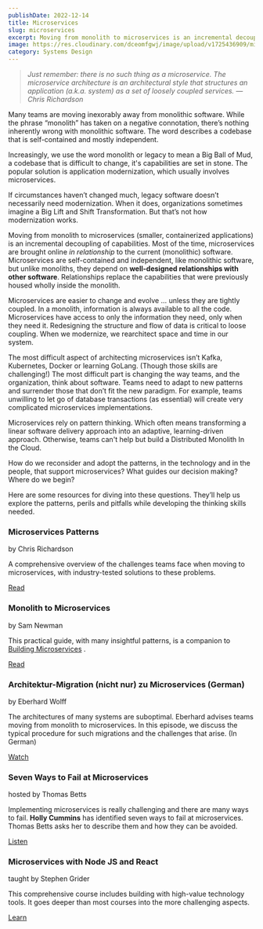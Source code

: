 ```yaml
---
publishDate: 2022-12-14
title: Microservices
slug: microservices
excerpt: Moving from monolith to microservices is an incremental decoupling of capabilities. And a mindshift from code thinking to designing well-architected relationships.
image: https://res.cloudinary.com/dceomfgwj/image/upload/v1725436909/microservices_chpv1r.jpg
category: Systems Design
---
```

> *Just remember: there is no such thing as a microservice. The microservice architecture is an architectural style that structures an application (a.k.a. system) as a set of loosely coupled services.
> ― Chris Richardson*

Many teams are moving inexorably away from monolithic software. While the phrase “monolith” has taken on a negative connotation, there’s nothing inherently wrong with monolithic software. The word describes a codebase that is self-contained and mostly independent.

Increasingly, we use the word monolith or legacy to mean a Big Ball of Mud, a codebase that is difficult to change, it's capabilities are set in stone. The popular solution is application modernization, which usually involves microservices.

If circumstances haven’t changed much, legacy software doesn’t necessarily need modernization. When it does, organizations sometimes imagine a Big Lift and Shift Transformation. But that’s not how modernization works.

Moving from monolith to microservices (smaller, containerized applications) is an incremental decoupling of capabilities. Most of the time, microservices are brought online *in relationship* to the current (monolithic) software. Microservices are self-contained and independent, like monolithic software, but unlike monoliths, they depend on **well-designed relationships with other software**. Relationships replace the capabilities that were previously housed wholly inside the monolith.

Microservices are easier to change and evolve … unless they are tightly coupled. In a monolith, information is always available to all the code. Microservices have access to only the information they need, only when they need it. Redesigning the structure and flow of data is critical to loose coupling. When we modernize, we rearchitect space and time in our system.

The most difficult aspect of architecting microservices isn’t Kafka, Kubernetes, Docker or learning GoLang. (Though those skills are challenging!) The most difficult part is changing the way teams, and the organization, think about software. Teams need to adapt to new patterns and surrender those that don’t fit the new paradigm. For example, teams unwilling to let go of database transactions (as essential) will create very complicated microservices implementations.

Microservices rely on pattern thinking. Which often means transforming a linear software delivery approach into an adaptive, learning-driven approach. Otherwise, teams can't help but build a Distributed Monolith In the Cloud.

How do we reconsider and adopt the patterns, in the technology and in the people, that support microservices? What guides our decision making? Where do we begin?

Here are some resources for diving into these questions. They’ll help us explore the patterns, perils and pitfalls while developing the thinking skills needed.

### Microservices Patterns

by Chris Richardson

A comprehensive overview of the challenges teams face when moving to microservices, with industry-tested solutions to these problems.

[Read](https://bookshop.org/a/86792/9781617294549)

### Monolith to Microservices

by Sam Newman

This practical guide, with many insightful patterns, is a companion to  [Building Microservices](https://bookshop.org/a/86792/9781492034025) .

[Read](https://bookshop.org/a/86792/9781492047841)

### Architektur-Migration (nicht nur) zu Microservices (German)

by Eberhard Wolff

The architectures of many systems are suboptimal. Eberhard advises teams moving from monolith to microservices. In this episode, we discuss the typical procedure for such migrations and the challenges that arise. (In German)

[Watch](https://www.youtube.com/watch?v=zFzNe2MTg6Y)

### Seven Ways to Fail at Microservices

hosted by Thomas Betts

Implementing microservices is really challenging and there are many ways to fail. **Holly Cummins** has identified seven ways to fail at microservices. Thomas Betts asks her to describe them and how they can be avoided.

[Listen](https://www.infoq.com/podcasts/seven-ways-failing-microservices/)

### Microservices with Node JS and React

taught by Stephen Grider

This comprehensive course includes building with high-value technology tools. It goes deeper than most courses into the more challenging aspects.

[Learn](https://www.udemy.com/course/microservices-with-node-js-and-react/)


